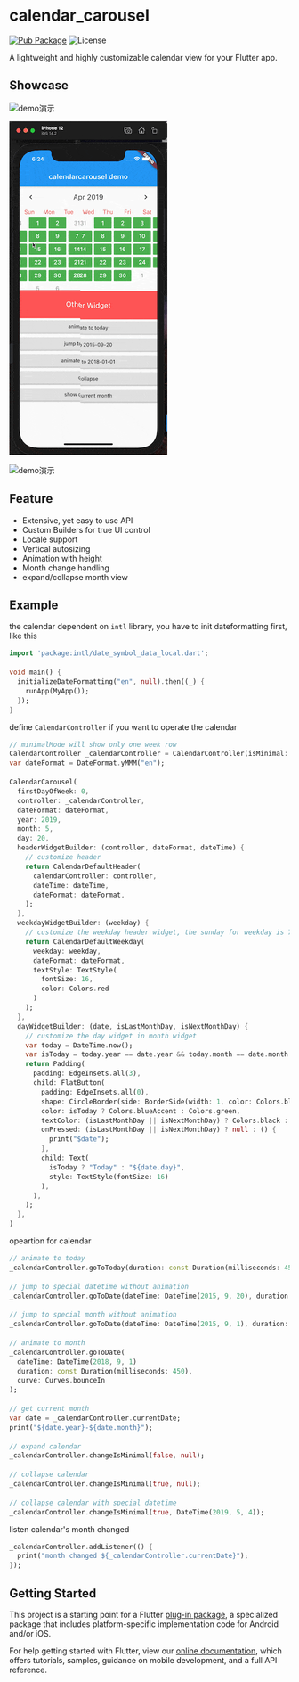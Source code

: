 # calendar_carousel

[![Pub Package](https://img.shields.io/pub/v/calendar_carousel.svg?style=flat-square)](https://pub.dartlang.org/packages/calendar_carousel)
![License](https://img.shields.io/badge/license-MIT-blue.svg)

A lightweight and highly customizable calendar view for your Flutter app.

## Showcase

![demo演示](https://github.com/zhengbomo/calendarcarousel/blob/master/images/demo.gif?raw=true)

![demo演示](https://github.com/zhengbomo/calendarcarousel/blob/master/images/demo_en.gif?raw=true)

![demo演示](https://github.com/zhengbomo/calendarcarousel/blob/master/images/demo.jpg?raw=true)

## Feature

* Extensive, yet easy to use API
* Custom Builders for true UI control
* Locale support
* Vertical autosizing
* Animation with height
* Month change handling
* expand/collapse month view

## Example

the calendar dependent on `intl` library, you have to init dateformatting first, like this

```dart
import 'package:intl/date_symbol_data_local.dart';

void main() {
  initializeDateFormatting("en", null).then((_) {
    runApp(MyApp());
  });
}
```

define `CalendarController` if you want to operate the calendar

```dart
// minimalMode will show only one week row
CalendarController _calendarController = CalendarController(isMinimal: false);
var dateFormat = DateFormat.yMMM("en");

CalendarCarousel(
  firstDayOfWeek: 0,
  controller: _calendarController,
  dateFormat: dateFormat,
  year: 2019,
  month: 5,
  day: 20,
  headerWidgetBuilder: (controller, dateFormat, dateTime) {
    // customize header
    return CalendarDefaultHeader(
      calendarController: controller,
      dateTime: dateTime,
      dateFormat: dateFormat,
    );
  },
  weekdayWidgetBuilder: (weekday) {
    // customize the weekday header widget, the sunday for weekday is 7
    return CalendarDefaultWeekday(
      weekday: weekday,
      dateFormat: dateFormat,
      textStyle: TextStyle(
        fontSize: 16,
        color: Colors.red
      )
    );
  },  
  dayWidgetBuilder: (date, isLastMonthDay, isNextMonthDay) {
    // customize the day widget in month widget
    var today = DateTime.now();
    var isToday = today.year == date.year && today.month == date.month && today.day == date.day;
    return Padding(
      padding: EdgeInsets.all(3),
      child: FlatButton(
        padding: EdgeInsets.all(0),
        shape: CircleBorder(side: BorderSide(width: 1, color: Colors.black12)),
        color: isToday ? Colors.blueAccent : Colors.green,
        textColor: (isLastMonthDay || isNextMonthDay) ? Colors.black : Colors.white,
        onPressed: (isLastMonthDay || isNextMonthDay) ? null : () {
          print("$date");
        },
        child: Text(
          isToday ? "Today" : "${date.day}",
          style: TextStyle(fontSize: 16)
        ),
      ),
    );
  },
)
```

opeartion for calendar

```dart
// animate to today
_calendarController.goToToday(duration: const Duration(milliseconds: 450));

// jump to special datetime without animation
_calendarController.goToDate(dateTime: DateTime(2015, 9, 20), duration: null);

// jump to special month without animation
_calendarController.goToDate(dateTime: DateTime(2015, 9, 1), duration: null);

// animate to month
_calendarController.goToDate(
  dateTime: DateTime(2018, 9, 1)
  duration: const Duration(milliseconds: 450),
  curve: Curves.bounceIn
);

// get current month
var date = _calendarController.currentDate;
print("${date.year}-${date.month}");

// expand calendar
_calendarController.changeIsMinimal(false, null);

// collapse calendar
_calendarController.changeIsMinimal(true, null);

// collapse calendar with special datetime
_calendarController.changeIsMinimal(true, DateTime(2019, 5, 4));
```

listen calendar's month changed

```dart
_calendarController.addListener(() {
  print("month changed ${_calendarController.currentDate}");
});
```

## Getting Started

This project is a starting point for a Flutter
[plug-in package](https://flutter.io/developing-packages/),
a specialized package that includes platform-specific implementation code for
Android and/or iOS.

For help getting started with Flutter, view our
[online documentation](https://flutter.io/docs), which offers tutorials, 
samples, guidance on mobile development, and a full API reference.
